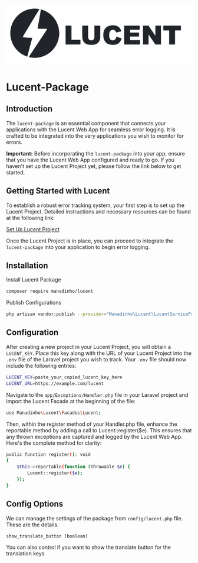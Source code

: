 <div align="center">
  
![Lucent](lucent-logo-light.png)

</div>

# Lucent-Package

## Introduction

The `lucent-package` is an essential component that connects your applications with the Lucent Web App for seamless error logging. It is crafted to be integrated into the very applications you wish to monitor for errors. 

**Important:** Before incorporating the `lucent-package` into your app, ensure that you have the Lucent Web App configured and ready to go. If you haven't set up the Lucent Project yet, please follow the link below to get started.

## Getting Started with Lucent

To establish a robust error tracking system, your first step is to set up the Lucent Project. Detailed instructions and necessary resources can be found at the following link:

[Set Up Lucent Project](https://github.com/manadinho/lucent)

Once the Lucent Project is in place, you can proceed to integrate the `lucent-package` into your application to begin error logging.


## Installation

Install Lucent Package
```bash
composer require manadinho/lucent
```
Publish Configurations
```bash
php artisan vendor:publish --provider="Manadinho\Lucent\LucentServiceProvider"
```

## Configuration
After creating a new project in your Lucent Project, you will obtain a `LUCENT_KEY`. Place this key along with the URL of your Lucent Project into the `.env` file of the Laravel project you wish to track. Your `.env` file should now include the following entries:
```bash
LUCENT_KEY=paste_your_copied_lucent_key_here
LUCENT_URL=https://example.com/lucent
```
Navigate to the `app/Exceptions/Handler.php` file in your Laravel project and import the Lucent Facade at the beginning of the file:
```bash
use Manadinho\Lucent\Facades\Lucent;
```
Then, within the register method of your Handler.php file, enhance the reportable method by adding a call to Lucent::register($e). This ensures that any thrown exceptions are captured and logged by the Lucent Web App. Here's the complete method for clarity:
```bash
public function register(): void
{
    $this->reportable(function (Throwable $e) {
        Lucent::register($e);
    });
}
```
## Config Options
We can manage the settings of the package from `config/lucent.php` file. These are the details.

```
show_translate_button [boolean]
```
You can also control if you want to show the translate button for the translation keys.

